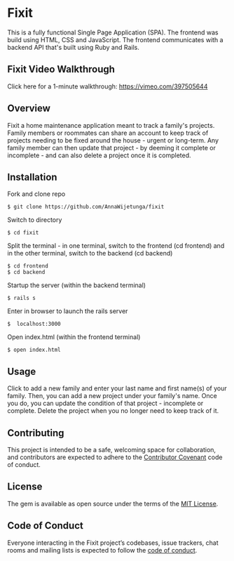 # Fixit

This is a fully functional Single Page Application (SPA). The frontend was build using HTML, CSS and JavaScript. The frontend communicates with a backend API that's built using Ruby and Rails.

## Fixit Video Walkthrough

Click here for a 1-minute walkthrough: https://vimeo.com/397505644

## Overview

Fixit a home maintenance application meant to track a family's projects. Family members or roommates can share an account to keep track of projects needing to be fixed around the house - urgent or long-term. Any family member can then update that project - by deeming it complete or incomplete - and can also delete a project once it is completed.

## Installation

Fork and clone repo

    $ git clone https://github.com/AnnaWijetunga/fixit

Switch to directory

    $ cd fixit

Split the terminal - in one terminal, switch to the frontend (cd frontend) and in the other terminal, switch to the backend (cd backend)

    $ cd frontend
    $ cd backend

Startup the server (within the backend terminal)

    $ rails s

Enter in browser to launch the rails server

    $  localhost:3000

Open index.html (within the frontend terminal)

    $ open index.html

## Usage

Click to add a new family and enter your last name and first name(s) of your family. Then, you can add a new project under your family's name. Once you do, you can update the condition of that project - incomplete or complete. Delete the project when you no longer need to keep track of it.

## Contributing

This project is intended to be a safe, welcoming space for collaboration, and contributors are expected to adhere to the [Contributor Covenant](http://contributor-covenant.org) code of conduct.

## License

The gem is available as open source under the terms of the [MIT License](https://opensource.org/licenses/MIT).

## Code of Conduct

Everyone interacting in the Fixit project’s codebases, issue trackers, chat rooms and mailing lists is expected to follow the [code of conduct](https://github.com/<AnnaWijetunga>/book_selector/blob/master/CODE_OF_CONDUCT.md).